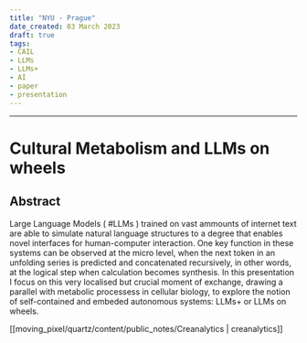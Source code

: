 ```yaml
---
title: "NYU - Prague"
date_created: 03 March 2023
draft: true
tags:
- CAIL
- LLMs
- LLMs+
- AI
- paper
- presentation
---
```

---

# Cultural Metabolism and LLMs on wheels

## Abstract
Large Language Models ( #LLMs ) trained on vast ammounts of internet text are able to simulate natural language structures to a degree that enables novel interfaces for human-computer interaction. One key function in these systems can be observed at the micro level, when the next token in an unfolding series is predicted and concatenated recursively, in other words, at the logical step when calculation becomes synthesis.
In this presentation I focus on this very localised but crucial moment of exchange, drawing a parallel with metabolic processess in cellular biology, to explore the notion of self-contained and embeded autonomous systems: LLMs+ or LLMs on wheels.

[[moving_pixel/quartz/content/public_notes/Creanalytics | creanalytics]]

